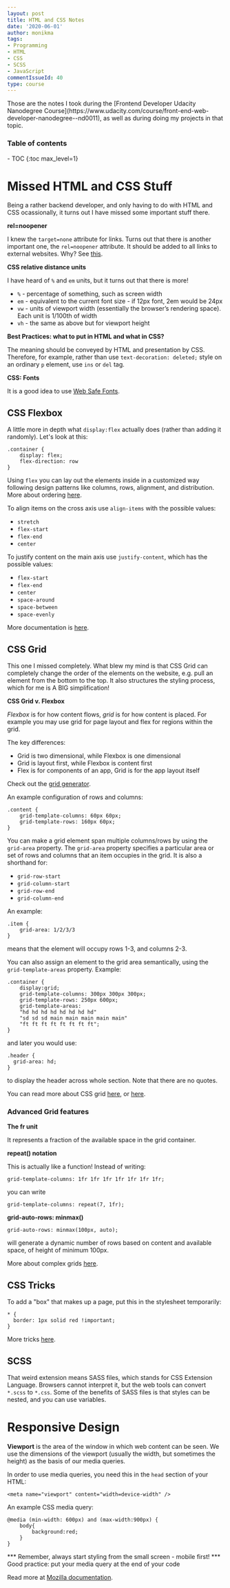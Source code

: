 ```yaml
---
layout: post
title: HTML and CSS Notes
date: '2020-06-01'
author: monikma
tags:
- Programming
- HTML
- CSS
- SCSS
- JavaScript
commentIssueId: 40
type: course
---
```


<div class="bg-info panel-body" markdown="1">
Those are the notes I took during the [Frontend Developer Udacity Nanodegree Course](https://www.udacity.com/course/front-end-web-developer-nanodegree--nd0011), as well as during doing my projects in that topic.
</div>

<h3>Table of contents</h3>
- TOC
{:toc max_level=1}

# Missed HTML and CSS Stuff

Being a rather backend developer, and only having to do with HTML and CSS ocassionally, it turns out I have missed some important stuff there.

**rel=noopener**

I knew the `target=none` attribute for links. Turns out that there is another important one, the `rel=noopener` attribute. 
It should be added to all links to external websites. Why? See [this](https://mathiasbynens.github.io/rel-noopener).

**CSS relative distance units**

I have heard of `%` and `em` units, but it turns out that there is more!

- `%` - percentage of something, such as screen width
- `em` - equivalent to the current font size - if 12px font, 2em would be 24px
- `vw` - units of viewport width (essentially the browser’s rendering space). Each unit is 1/100th of width
- `vh` - the same as above but for viewport height

**Best Practices: what to put in HTML and what in CSS?**

The meaning should be conveyed by HTML and presentation by CSS. 
Therefore, for example, rather than use `text-decoration: deleted;` style on an ordinary `p` element, use `ins` or `del` tag. 

**CSS: Fonts**

It is a good idea to use [Web Safe Fonts](https://web.mit.edu/jmorzins/www/fonts.html).
 
## CSS Flexbox

A little more in depth what `display:flex` actually does (rather than adding it randomly). Let's look at this: 

```
.container {
    display: flex;
    flex-direction: row
}
```

Using `flex` you can lay out the elements inside in a customized way following design patterns like columns, rows, alignment, and distribution. More about ordering [here](https://developer.mozilla.org/en-US/docs/Learn/CSS/CSS_layout/Flexbox#Ordering_flex_items).

To align items on the cross axis use `align-items` with the possible values:

- `stretch`
- `flex-start`
- `flex-end`
- `center`

To justify content on the main axis use `justify-content`, which has the possible values:

- `flex-start`
- `flex-end`
- `center`
- `space-around`
- `space-between`
- `space-evenly`

More documentation is [here](https://developer.mozilla.org/en-US/docs/Web/CSS/CSS_Flexible_Box_Layout/Basic_Concepts_of_Flexbox#Alignment_justification_and_distribution_of_free_space_between_items).

## CSS Grid

This one I missed completely. What blew my mind is that CSS Grid can completely change the order of the elements on the website, e.g. pull an element from the bottom to the top.
It also structures the styling process, which for me is A BIG simplification!

**CSS Grid v. Flexbox**

_Flexbox_ is for how content flows, _grid_ is for how content is placed. For example you may use grid for page layout and flex for regions within the grid.

The key differences:
- Grid is two dimensional, while Flexbox is one dimensional
- Grid is layout first, while Flexbox is content first
- Flex is for components of an app, Grid is for the app layout itself

Check out the [grid generator](https://cssgrid-generator.netlify.com/).

An example configuration of rows and columns:

```
.content {
    grid-template-columns: 60px 60px;
    grid-template-rows: 160px 60px;
}
```

You can make a grid element span multiple columns/rows by using the `grid-area` property. The `grid-area` property specifies a particular area or set of rows and columns that an item occupies in the grid. It is also a shorthand for:
- `grid-row-start`
- `grid-column-start`
- `grid-row-end`
- `grid-column-end`

An example:

```
.item {
    grid-area: 1/2/3/3
}
```

means that the element will occupy rows 1-3, and columns 2-3.

You can also assign an element to the grid area semantically, using the `grid-template-areas` property. Example: 
```
.container {
    display:grid;
    grid-template-columns: 300px 300px 300px;
    grid-template-rows: 250px 600px;
    grid-template-areas: 
    "hd hd hd hd hd hd hd hd"
    "sd sd sd main main main main main"
    "ft ft ft ft ft ft ft ft";
}
```
and later you would use:

```
.header {
  grid-area: hd;
}
```

to display the header across whole section. Note that there are no quotes.

You can read more about CSS grid [here](https://css-tricks.com/snippets/css/complete-guide-grid/), or [here](https://gedd.ski/post/grid-item-placement/).

### Advanced Grid features

**The fr unit**

It represents a fraction of the available space in the grid container.

**repeat() notation**

This is actually like a function! Instead of writing:

`grid-template-columns: 1fr 1fr 1fr 1fr 1fr 1fr 1fr;`

you can write

`grid-template-columns: repeat(7, 1fr);`

**grid-auto-rows: minmax()**

`grid-auto-rows: minmax(100px, auto);`

will generate a dynamic number of rows based on content and available space, of height of minimum 100px.

More about complex grids [here](https://rachelandrew.co.uk/archives/2015/02/04/css-grid-layout-creating-complex-grids/).

## CSS Tricks

To add a "box" that makes up a page, put this in the stylesheet temporarily:

```
* {
  border: 1px solid red !important;
}
```

More tricks [here](https://css-tricks.com/).

## SCSS

That weird extension means SASS files, which stands for CSS Extension Language. Browsers cannot interpret it, but the web tools can convert `*.scss` to `*.css`. Some of the benefits of SASS files is that styles can be nested, and you can use variables. 

# Responsive Design

**Viewport** is the area of the window in which web content can be seen. We use the dimensions of the viewport (usually the width, but sometimes the height) as the basis of our media queries.

In order to use media queries, you need this in the `head` section of your HTML:

`<meta name="viewport" content="width=device-width" />`

An example CSS media query:

```
@media (min-width: 600px) and (max-width:900px) {
    body{
        background:red;
    }
}
```

*** Remember, always start styling from the small screen - mobile first! 
*** Good practice: put your media query at the end of your code

Read more at [Mozilla documentation](https://developer.mozilla.org/en-US/docs/Web/CSS/Media_Queries/Using_media_queries).